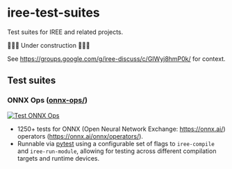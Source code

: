 # iree-test-suites

Test suites for IREE and related projects.

🚧🚧🚧 Under construction 🚧🚧🚧

See https://groups.google.com/g/iree-discuss/c/GIWyj8hmP0k/ for context.

## Test suites

### ONNX Ops ([onnx-ops/](onnx-ops/))

[![Test ONNX Ops](https://github.com/iree-org/iree-test-suites/actions/workflows/test_onnx_ops.yml/badge.svg?branch=main&event=push)](https://github.com/iree-org/iree-test-suites/actions/workflows/test_onnx_ops.yml?query=event%3Apush+branch%3Amain)

* 1250+ tests for ONNX (Open Neural Network Exchange: https://onnx.ai/)
  operators (https://onnx.ai/onnx/operators/).
* Runnable via [pytest](https://docs.pytest.org/en/stable/) using a
  configurable set of flags to `iree-compile` and `iree-run-module`, allowing
  for testing across different compilation targets and runtime devices.
